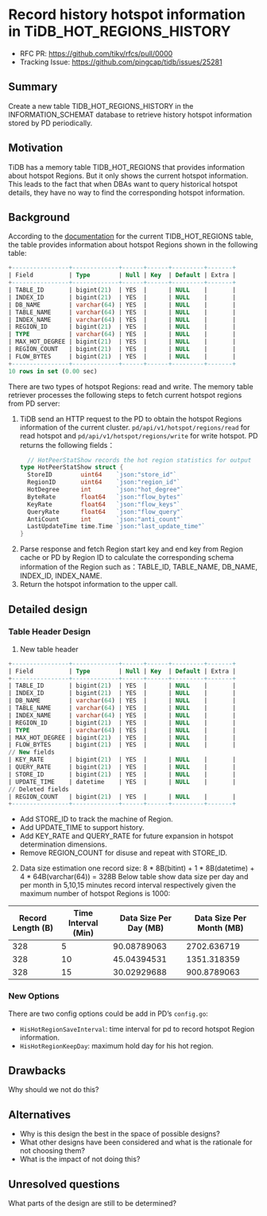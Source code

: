 # Record history hotspot information in TiDB_HOT_REGIONS_HISTORY

- RFC PR: https://github.com/tikv/rfcs/pull/0000
- Tracking Issue: https://github.com/pingcap/tidb/issues/25281

## Summary

Create a new table TIDB_HOT_REGIONS_HISTORY in the INFORMATION_SCHEMAT database to retrieve history hotspot information stored by PD periodically.  

## Motivation

TiDB has a memory table TIDB_HOT_REGIONS that provides information about hotspot Regions. 
But it only shows the current hotspot information. This leads to the fact that when DBAs want to query historical hotspot details, 
they have no way to find the corresponding hotspot information.

## Background
According to the [documentation](https://docs.pingcap.com/tidb/stable/information-schema-tidb-hot-regions) for the current TIDB_HOT_REGIONS table, 
the table provides information about hotspot Regions shown in the following table: 
```SQL
+----------------+-------------+------+------+---------+-------+
| Field          | Type        | Null | Key  | Default | Extra |
+----------------+-------------+------+------+---------+-------+
| TABLE_ID       | bigint(21)  | YES  |      | NULL    |       |
| INDEX_ID       | bigint(21)  | YES  |      | NULL    |       |
| DB_NAME        | varchar(64) | YES  |      | NULL    |       |
| TABLE_NAME     | varchar(64) | YES  |      | NULL    |       |
| INDEX_NAME     | varchar(64) | YES  |      | NULL    |       |
| REGION_ID      | bigint(21)  | YES  |      | NULL    |       |
| TYPE           | varchar(64) | YES  |      | NULL    |       |
| MAX_HOT_DEGREE | bigint(21)  | YES  |      | NULL    |       |
| REGION_COUNT   | bigint(21)  | YES  |      | NULL    |       |
| FLOW_BYTES     | bigint(21)  | YES  |      | NULL    |       |
+----------------+-------------+------+------+---------+-------+
10 rows in set (0.00 sec)
```
There are two types of hotspot Regions: read and write. 
The memory table retriever processes the following steps to fetch current hotspot regions from PD server:
1. TiDB send an HTTP request to the PD to obtain the hotspot Regions information of the current cluster. 
  `pd/api/v1/hotspot/regions/read` for read hotspot and `pd/api/v1/hotspot/regions/write` for write hotspot. 
  PD returns the following fields：
    ```go
      // HotPeerStatShow records the hot region statistics for output
    type HotPeerStatShow struct {
      StoreID        uint64    `json:"store_id"`
      RegionID       uint64    `json:"region_id"`
      HotDegree      int       `json:"hot_degree"`
      ByteRate       float64   `json:"flow_bytes"`
      KeyRate        float64   `json:"flow_keys"`
      QueryRate      float64   `json:"flow_query"`
      AntiCount      int       `json:"anti_count"`
      LastUpdateTime time.Time `json:"last_update_time"`
    }
    ```
1. Parse response and fetch Region start key and end key from Region cache or PD by Region ID to calculate the corresponding schema information of the Region such as：TABLE_ID, TABLE_NAME, DB_NAME, INDEX_ID, INDEX_NAME.
1. Return the hotspot information to the upper call.

## Detailed design

### Table Header Design
1. New table header
  ```SQL
  +----------------+-------------+------+------+---------+-------+
  | Field          | Type        | Null | Key  | Default | Extra |
  +----------------+-------------+------+------+---------+-------+
  | TABLE_ID       | bigint(21)  | YES  |      | NULL    |       |
  | INDEX_ID       | bigint(21)  | YES  |      | NULL    |       |
  | DB_NAME        | varchar(64) | YES  |      | NULL    |       |
  | TABLE_NAME     | varchar(64) | YES  |      | NULL    |       |
  | INDEX_NAME     | varchar(64) | YES  |      | NULL    |       |
  | REGION_ID      | bigint(21)  | YES  |      | NULL    |       |
  | TYPE           | varchar(64) | YES  |      | NULL    |       |
  | MAX_HOT_DEGREE | bigint(21)  | YES  |      | NULL    |       |
  | FLOW_BYTES     | bigint(21)  | YES  |      | NULL    |       |
  // New fields
  | KEY_RATE       | bigint(21)  | YES  |      | NULL    |       |
  | QUERY_RATE     | bigint(21)  | YES  |      | NULL    |       |
  | STORE_ID       | bigint(21)  | YES  |      | NULL    |       |
  | UPDATE_TIME    | datetime    | YES  |      | NULL    |       |
  // Deleted fields
  | REGION_COUNT   | bigint(21)  | YES  |      | NULL    |       |
  +----------------+-------------+------+------+---------+-------+
  ```
  * Add STORE_ID to track the machine of Region.
  * Add UPDATE_TIME to support history.
  * Add KEY_RATE and QUERY_RATE for future expansion in hotspot determination dimensions.
  * Remove REGION_COUNT for disuse and repeat with STORE_ID.

2. Data size estimation
  one record size: 8 * 8B(bitint) + 1 * 8B(datetime) + 4 * 64B(varchar(64)) = 328B
Below table show data size per day and per month in 5,10,15 minutes record interval respectively given the maximum number of hotspot Regions  is 1000:

  | Record Length (B)| Time Interval (Min)  | Data Size Per Day (MB)   | Data Size Per Month (MB)   |
  | ---------------- | -------------------- | ------------------------ | -------------------------- |
  | 328              | 5                    | 90.08789063              | 2702.636719                |
  | 328              | 10                   | 45.04394531              | 1351.318359                |
  | 328              | 15                   | 30.02929688              | 900.8789063                |

### New Options

There are two config options could be add in PD’s `config.go`:
 
* `HisHotRegionSaveInterval`:  time interval for pd to record hotspot Region information.
* `HisHotRegionKeepDay`: maximum hold day for his hot region.


## Drawbacks

Why should we not do this?

## Alternatives

- Why is this design the best in the space of possible designs?
- What other designs have been considered and what is the rationale for not
  choosing them?
- What is the impact of not doing this?

## Unresolved questions

What parts of the design are still to be determined?
